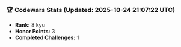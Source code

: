 ### 🏆 Codewars Stats (Updated: 2025-10-24 21:07:22 UTC)

- **Rank:** 8 kyu
- **Honor Points:** 3
- **Completed Challenges:** 1
